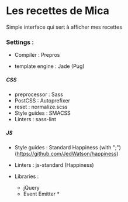 # Les recettes de Mica

Simple interface qui sert à afficher mes recettes

### Settings :

* Compiler : Prepros

* template engine : Jade (Pug)  

##### CSS
* preprocessor : Sass  
* PostCSS : Autoprefixer    
* reset : normalize.scss  
* Style guides : SMACSS
* Linters : sass-lint  

##### JS    
* Style guides : Standard Happiness (with ";") (https://github.com/JedWatson/happiness)  
* Linters : js-standard (Happiness)  

* Libraries :  
  * jQuery  
  * Event Emitter *  
